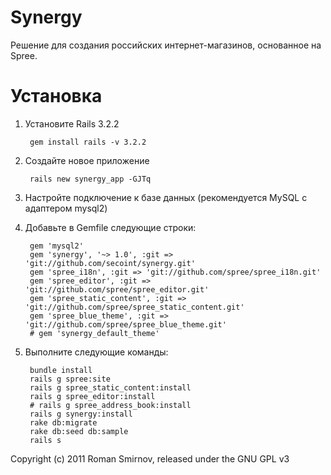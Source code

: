 Synergy
=======

Решение для создания российских интернет-магазинов, основанное на Spree.


Установка
=========

1. Установите Rails 3.2.2
    
        gem install rails -v 3.2.2
    
2. Создайте новое приложение
    
        rails new synergy_app -GJTq
    
3. Настройте подключение к базе данных (рекомендуется MySQL с адаптером mysql2)

4. Добавьте в Gemfile следующие строки:
    
        gem 'mysql2'
        gem 'synergy', '~> 1.0', :git => 'git://github.com/secoint/synergy.git'
        gem 'spree_i18n', :git => 'git://github.com/spree/spree_i18n.git'
        gem 'spree_editor', :git => 'git://github.com/spree/spree_editor.git'
        gem 'spree_static_content', :git => 'git://github.com/spree/spree_static_content.git'
        gem 'spree_blue_theme', :git => 'git://github.com/spree/spree_blue_theme.git'
        # gem 'synergy_default_theme'
    
5. Выполните следующие команды:
    
        bundle install
        rails g spree:site
        rails g spree_static_content:install
        rails g spree_editor:install
        # rails g spree_address_book:install
        rails g synergy:install
        rake db:migrate
        rake db:seed db:sample
        rails s
    

Copyright (c) 2011 Roman Smirnov, released under the GNU GPL v3
